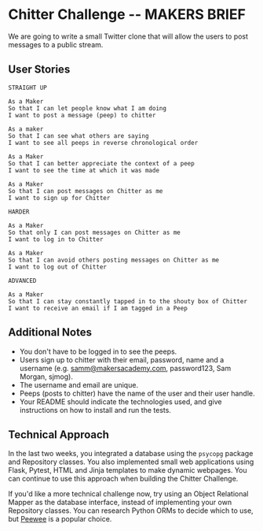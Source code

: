 # Chitter Challenge -- MAKERS BRIEF

We are going to write a small Twitter clone that will allow the users to post
messages to a public stream.

## User Stories

```
STRAIGHT UP

As a Maker
So that I can let people know what I am doing
I want to post a message (peep) to chitter

As a maker
So that I can see what others are saying
I want to see all peeps in reverse chronological order

As a Maker
So that I can better appreciate the context of a peep
I want to see the time at which it was made

As a Maker
So that I can post messages on Chitter as me
I want to sign up for Chitter

HARDER

As a Maker
So that only I can post messages on Chitter as me
I want to log in to Chitter

As a Maker
So that I can avoid others posting messages on Chitter as me
I want to log out of Chitter

ADVANCED

As a Maker
So that I can stay constantly tapped in to the shouty box of Chitter
I want to receive an email if I am tagged in a Peep
```

## Additional Notes

* You don't have to be logged in to see the peeps.
* Users sign up to chitter with their email, password, name and a username (e.g.
  samm@makersacademy.com, password123, Sam Morgan, sjmog).
* The username and email are unique.
* Peeps (posts to chitter) have the name of the user and their user handle.
* Your README should indicate the technologies used, and give instructions on
  how to install and run the tests.

## Technical Approach

In the last two weeks, you integrated a database using the `psycopg` package and
Repository classes. You also implemented small web applications using Flask,
Pytest, HTML and Jinja templates to make dynamic webpages. You can continue to
use this approach when building the Chitter Challenge.

If you'd like a more technical challenge now, try using an Object Relational
Mapper as the database interface, instead of implementing your own Repository
classes. You can research Python ORMs to decide which to use, but
[Peewee](https://github.com/coleifer/peewee) is a popular choice.
